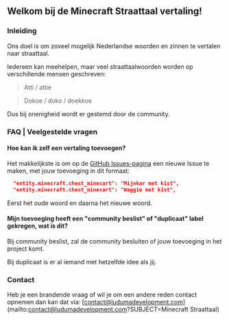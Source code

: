 ## Welkom bij de Minecraft Straattaal vertaling!

### Inleiding
Ons doel is om zoveel mogelijk Nederlandse woorden en zinnen te vertalen naar straattaal.

Iedereen kan meehelpen, maar veel straattaalwoorden worden op verschillende mensen geschreven:
> Atti / attie

> Dokoe / doko / doekkoe

Dus bij onenigheid wordt er gestemd door de community.

### FAQ | Veelgestelde vragen

#### Hoe kan ik zelf een vertaling toevoegen?
Het makkelijkste is om op de [GitHub Issues-pagina](https://github.com/luduma/Minecraft-Straattaal/issues) een nieuwe Issue te maken, met jouw toevoeging in dit formaat:
```json
  "entity.minecraft.chest_minecart": "Mijnkar met kist",
  "entity.minecraft.chest_minecart": "Waggie met kist",
```
Eerst het oude woord en daarna het nieuwe woord.

#### Mijn toevoeging heeft een "community beslist" of "duplicaat" label gekregen, wat is dit?
Bij community beslist, zal de community besluiten of jouw toevoeging in het project komt.

Bij duplicaat is er al iemand met hetzelfde idee als jij.

### Contact
Heb je een brandende vraag of wil je om een andere reden contact opnemen dan kan dat via: [contact@ludumadevelopment.com](mailto:contact@ludumadevelopment.com?SUBJECT=Minecraft Straattaal)
